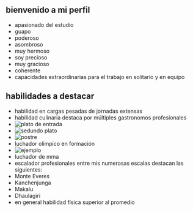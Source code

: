 ## bienvenido a mi perfil ##
* apasionado del estudio
* guapo
* poderoso
* asombroso
* muy hermoso
* soy precioso
* muy gracioso 
* coherente
* capacidades extraordinarias para el trabajo en solitario y en equipo
## habilidades a destacar ##
* habilidad en cargas pesadas de jornadas extensas
* habilidad culinaria destaca por múltiples gastronomos profesionales
* ![plato de entrada](https://photos.app.goo.gl/DEPdgVjiNBJQ1XEc6)
* ![sedundo plato](https://photos.app.goo.gl/aqsVikFmdm4kNJaY6)
* ![postre](https://photos.app.goo.gl/gbCmd9PPtJHWoAA8A)
*  luchador olímpico en formación
* ![ejemplo](https://superluchas.com/cl_resize/WccbGZD104ruQIB6wWG2I48lh8OzeTIxF99qzj4e7gU/rs:fill:500:0/g:ce/q:70/aHR0cHM6Ly9zMy5zdXBlcmx1Y2hhcy5jb20vMjAxNi8wMy9sdWNoYS1vbGltcGljYTEuanBn.webp)
*  luchador de mma
*  escalador profesionales entre mis numerosas escalas destacan las siguientes:
*  Monte Everes
*  Kanchenjunga
*  Makalu
*  Dhaulagiri
*  en general habilidad física superior al promedio

  
